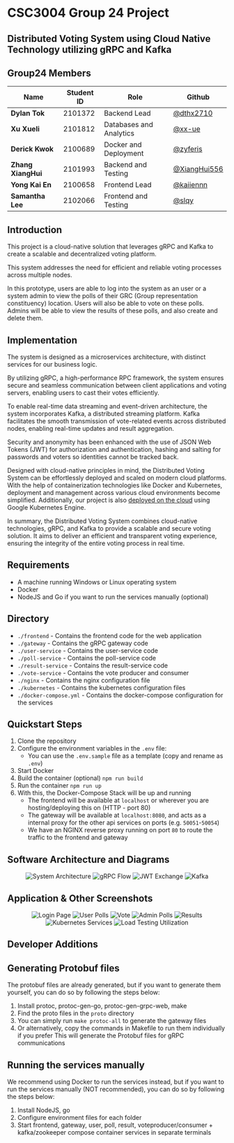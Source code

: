 # CSC3004 Group 24 Project
## Distributed Voting System using Cloud Native Technology utilizing gRPC and Kafka

## Group24 Members
| Name                   | Student ID | Role                        | Github                                               |
| ---------------------- | ---------- | --------------------------- | ---------------------------------------------------- |
| **Dylan Tok**          | 2101372    | Backend Lead                | [@dthx2710](https://github.com/dthx2710)             |
| **Xu Xueli**           | 2101812    | Databases and Analytics     | [@xx-ue](https://github.com/xx-ue)                   |
| **Derick Kwok**        | 2100689    | Docker and Deployment       | [@zyferis](https://github.com/zyferis)               |
| **Zhang XiangHui**     | 2101993    | Backend and Testing         | [@XiangHui556](https://github.com/XiangHui556)       |
| **Yong Kai En**        | 2100658    | Frontend Lead               | [@kaiiennn](https://github.com/kaiiennn)             |
| **Samantha Lee**       | 2102066    | Frontend and Testing        | [@slqy](https://github.com/slqy)                     |

## Introduction
This project is a cloud-native solution that leverages gRPC and Kafka to create a scalable and decentralized voting platform.

This system addresses the need for efficient and reliable voting processes across multiple nodes.

In this prototype, users are able to log into the system as an user or a system admin to view the polls of their GRC (Group representation constituency) location. Users will also be able to vote on these polls. Admins will be able to view the results of these polls, and also create and delete them.

## Implementation
The system is designed as a microservices architecture, with distinct services for our business logic.

By utilizing gRPC, a high-performance RPC framework, the system ensures secure and seamless communication between client applications and voting servers, enabling users to cast their votes efficiently.

To enable real-time data streaming and event-driven architecture, the system incorporates Kafka, a distributed streaming platform. Kafka facilitates the smooth transmission of vote-related events across distributed nodes, enabling real-time updates and result aggregation.

Security and anonymity has been enhanced with the use of JSON Web Tokens (JWT) for authorization and authentication, hashing and salting for passwords and voters so identities cannot be tracked back.

Designed with cloud-native principles in mind, the Distributed Voting System can be effortlessly deployed and scaled on modern cloud platforms. With the help of containerization technologies like Docker and Kubernetes, deployment and management across various cloud environments become simplified. Additionally, our project is also [deployed on the cloud](http://35.187.251.126/) using Google Kubernetes Engine.

In summary, the Distributed Voting System combines cloud-native technologies, gRPC, and Kafka to provide a scalable and secure voting solution. It aims to deliver an efficient and transparent voting experience, ensuring the integrity of the entire voting process in real time.

## Requirements
- A machine running Windows or Linux operating system
- Docker
- NodeJS and Go if you want to run the services manually (optional)

## Directory
- `./frontend` - Contains the frontend code for the web application
- `./gateway` - Contains the gRPC gateway code
- `./user-service` - Contains the user-service code
- `./poll-service` - Contains the poll-service code
- `./result-service` - Contains the result-service code
- `./vote-service` - Contains the vote producer and consumer
- `./nginx` - Contains the nginx configuration file
- `./kubernetes` - Contains the kubernetes configuration files
- `./docker-compose.yml` - Contains the docker-compose configuration for the services

## Quickstart Steps
1. Clone the repository
2. Configure the environment variables in the `.env` file:
   - You can use the `.env.sample` file as a template (copy and rename as `.env`)
4. Start Docker
5. Build the container (optional)
   `npm run build`
6. Run the container
   `npm run up`
7. With this, the Docker-Compose Stack will be up and running
   - The frontend will be available at `localhost` or wherever you are hosting/deploying this on (HTTP - port 80)
   - The gateway will be available at `localhost:8080`, and acts as a internal proxy for the other api services on ports (e.g. `50051`-`50054`)
   - We have an NGINX reverse proxy running on port `80` to route the traffic to the frontend and gateway

## Software Architecture and Diagrams
<p align="center">
   <img src="https://github.com/dthx2710/csc3004-group24-2023/assets/37941268/09c10cdd-b4cf-499c-af32-bd081c94bcee" alt="System Architecture" />
   <img src="https://github.com/dthx2710/csc3004-group24-2023/assets/37941268/d8d2bdb4-2786-4ab4-b157-e77dd5062ef6" alt="gRPC Flow" />
   <img src="https://github.com/dthx2710/csc3004-group24-2023/assets/37941268/db38ca8f-95ac-49b8-b9ea-f5b214934c02" alt="JWT Exchange" />
   <img src="https://github.com/dthx2710/csc3004-group24-2023/assets/37941268/18ccde7d-ed0c-4d59-8f82-35edc46affc7" alt="Kafka" />
</p>

## Application & Other Screenshots
<p align="center">
   <img src="https://github.com/dthx2710/csc3004-group24-2023/assets/37941268/2bcb083c-2c16-4801-9dd3-81263055cd80" alt="Login Page" />
   <img src="https://github.com/dthx2710/csc3004-group24-2023/assets/37941268/1e3fce53-6c7e-4311-afd6-4987f7c0073d" alt="User Polls" />
   <img src="https://github.com/dthx2710/csc3004-group24-2023/assets/37941268/02b43043-09f7-4df5-b667-89e7a9413260" alt="Vote" />
   <img src="https://github.com/dthx2710/csc3004-group24-2023/assets/37941268/01b3da2f-1c9d-4c99-9dd6-4555dee94047" alt="Admin Polls" />
   <img src="https://github.com/dthx2710/csc3004-group24-2023/assets/37941268/c3dd319d-fc53-448a-95a6-9656e9c78969" alt="Results" />
   <img src="https://github.com/dthx2710/csc3004-group24-2023/assets/37941268/2d5a5ac6-5273-4af0-8e2a-f1a2126df153" alt="Kubernetes Services" />
   <img src="https://github.com/dthx2710/csc3004-group24-2023/assets/37941268/ca091e9d-3500-4fad-bb76-4c0d2011bd4a" alt="Load Testing Utilization" />
</p>

## Developer Additions
## Generating Protobuf files
The protobuf files are already generated, but if you want to generate them yourself, you can do so by following the steps below:
1. Install protoc, protoc-gen-go, protoc-gen-grpc-web, make
2. Find the proto files in the `proto` directory
4. You can simply run `make protoc-all` to generate the gateway files
5. Or alternatively, copy the commands in Makefile to run them individually if you prefer
This will generate the Protobuf files for gRPC communications

## Running the services manually
We recommend using Docker to run the services instead, but if you want to run the services manually (NOT recommended), you can do so by following the steps below:
1. Install NodeJS, go
2. Configure environment files for each folder
3. Start frontend, gateway, user, poll, result, voteproducer/consumer + kafka/zookeeper compose container services in separate terminals
